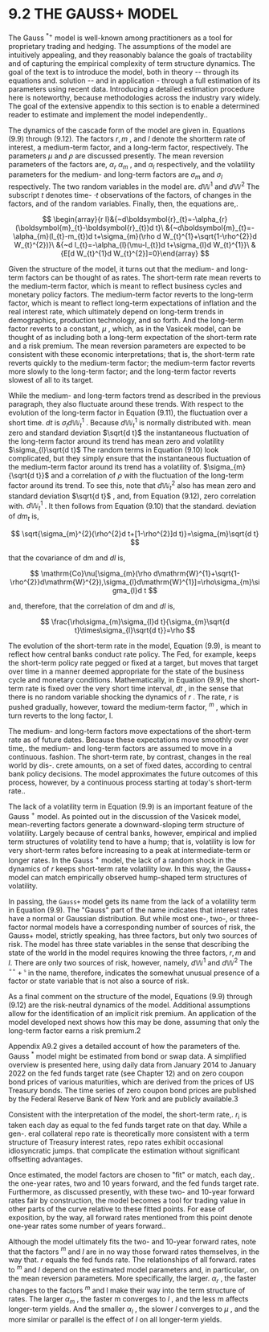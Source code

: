 # 9.2 THE GAUSS+ MODEL  

The Gauss $^{\ast+}$ model is well-known among practitioners as a tool for proprietary trading and hedging. The assumptions of the model are intuitively appealing, and they reasonably balance the goals of tractability and of capturing the empirical complexity of term structure dynamics. The goal of the text is to introduce the model, both in theory -- through its equations and. solution -- and in application - through a full estimation of its parameters using recent data. Introducing a detailed estimation procedure here is noteworthy, because methodologies across the industry vary widely. The goal of the extensive appendix to this section is to enable a determined reader to estimate and implement the model independently..  

The dynamics of the cascade form of the model are given in. Equations (9.9) through (9.12). The factors $r,m$ , and $l$ denote the shortterm rate of interest, a medium-term factor, and a long-term factor, respectively. The parameters $\mu$ and $\rho$ are discussed presently. The mean reversion parameters of the factors are, $\alpha_{r}$ $\alpha_{m}$ , and $\alpha_{l}$ respectively, and the volatility parameters for the medium- and long-term factors are $\sigma_{m}$ and $\sigma_{l}$ respectively. The two random variables in the model are. $d\mathbb{W}^{1}$ and $d\mathbb{W}^{2}$ The subscript $t$ denotes time- $\cdot t$ observations of the factors, of changes in the factors, and of the random variables. Finally, then, the equations are,.  

$$
\begin{array}{r l}&{~d\boldsymbol{r}_{t}=-\alpha_{r}(\boldsymbol{m}_{t}-\boldsymbol{r}_{t})d t}\ &{~d\boldsymbol{m}_{t}=-\alpha_{m}(l_{t}-m_{t})d t+\sigma_{m}(\rho d W_{t}^{1}+\sqrt{1-\rho^{2}}d W_{t}^{2})}\ &{~d l_{t}=-\alpha_{l}(\mu-l_{t})d t+\sigma_{l}d W_{t}^{1}}\ &{E[d W_{t}^{1}d W_{t}^{2}]=0}\end{array}
$$  

Given the structure of the model, it turns out that the medium- and long-term factors can be thought of as rates. The short-term rate mean reverts to the medium-term factor, which is meant to reflect business cycles and monetary policy factors. The medium-term factor reverts to the long-term factor, which is meant to reflect long-term expectations of inflation and the real interest rate, which ultimately depend on long-term trends in demographics, production technology, and so forth. And the long-term factor reverts to a constant, $\mu$ , which, as in the Vasicek model, can be thought of as including both a long-term expectation of the short-term rate and a risk premium. The mean reversion parameters are expected to be consistent with these economic interpretations; that is, the short-term rate reverts quickly to the medium-term factor; the medium-term factor reverts more slowly to the long-term factor; and the long-term factor reverts slowest of all to its target.  

While the medium- and long-term factors trend as described in the previous paragraph, they also fluctuate around these trends. With respect to the evolution of the long-term factor in Equation (9.11), the fluctuation over a short time. $d t$ is $\sigma_{l}d\mathbb{W}_{t}^{1}$ . Because $d\mathbb{W}_{t}^{1}$ is normally distributed with. mean zero and standard deviation $\sqrt{d t}$ the instantaneous fluctuation of the long-term factor around its trend has mean zero and volatility $\sigma_{l}\sqrt{d t}$ The random terms in Equation (9.10) look complicated, but they simply ensure that the instantaneous fluctuation of the medium-term factor around its trend has a volatility of. $\sigma_{m}{\sqrt{d t}}$ and a correlation of $\rho$ with the fluctuation of the long-term factor around its trend. To see this, note that $d\mathbb{W}_{t}^{2}$ also has mean zero and standard deviation $\sqrt{d t}$ , and, from Equation (9.12), zero correlation with. $d\mathbb{W}_{t}^{1}$ . It then follows from Equation (9.10) that the standard. deviation of $d m_{t}$ is,  

$$
\sqrt{\sigma_{m}^{2}(\rho^{2}d t+[1-\rho^{2}]d t)}=\sigma_{m}\sqrt{d t}
$$  

that the covariance of dm and $d l$ is,  

$$
\mathrm{Co}\nu[\sigma_{m}(\rho d\mathrm{W}^{1}+\sqrt{1-\rho^{2}}d\mathrm{W}^{2}),\sigma_{l}d\mathrm{W}^{1}]=\rho\sigma_{m}\sigma_{l}d t
$$  

and, therefore, that the correlation of dm and $d l$ is,  

$$
\frac{\rho\sigma_{m}\sigma_{l}d t}{\sigma_{m}\sqrt{d t}\times\sigma_{l}\sqrt{d t}}=\rho
$$  

The evolution of the short-term rate in the model, Equation (9.9), is meant to reflect how central banks conduct rate policy. The Fed, for example, keeps the short-term policy rate pegged or fixed at a target, but moves that target over time in a manner deemed appropriate for the state of the business cycle and monetary conditions. Mathematically, in Equation (9.9), the short-term rate is fixed over the very short time interval, $d t$ , in the sense that there is no random variable shocking the dynamics of $r$ . The rate, $r$ is pushed gradually, however, toward the medium-term factor, $^m$ , which in turn reverts to the long factor, l.  

The medium- and long-term factors move expectations of the short-term rate as of future dates. Because these expectations move smoothly over time,. the medium- and long-term factors are assumed to move in a continuous. fashion. The short-term rate, by contrast, changes in the real world by dis-. crete amounts, on a set of fixed dates, according to central bank policy decisions. The model approximates the future outcomes of this process, however, by a continuous process starting at today's short-term rate..  

The lack of a volatility term in Equation (9.9) is an important feature of the Gauss $^{+}$ model. As pointed out in the discussion of the Vasicek model, mean-reverting factors generate a downward-sloping term structure of volatility. Largely because of central banks, however, empirical and implied term structures of volatility tend to have a hump; that is, volatility is low for very short-term rates before increasing to a peak at intermediate-term or longer rates. In the Gauss $^{+}$ model, the lack of a random shock in the dynamics of $r$ keeps short-term rate volatility low. In this way, the Gauss+ model can match empirically observed hump-shaped term structures of volatility.  

In passing, the $\mathtt{G a u s s+}$ model gets its name from the lack of a volatility term in Equation (9.9). The "Gauss" part of the name indicates that interest rates have a normal or Gaussian distribution. But while most one-, two-, or three-factor normal models have a corresponding number of sources of risk, the Gauss+ model, strictly speaking, has three factors, but only two sources of risk. The model has three state variables in the sense that describing the state of the world in the model requires knowing the three factors, $r,m$ and $l.$ There are only two sources of risk, however, namely, $d\mathbb{W}^{1}$ and $d\mathbb{W}^{2}$ The $^{\circ\circ}+{}^{\mathfrak{s}}$ in the name, therefore, indicates the somewhat unusual presence of a factor or state variable that is not also a source of risk.  

As a final comment on the structure of the model, Equations (9.9) through (9.12) are the risk-neutral dynamics of the model. Additional assumptions allow for the identification of an implicit risk premium. An application of the model developed next shows how this may be done, assuming that only the long-term factor earns a risk premium.2  

Appendix A9.2 gives a detailed account of how the parameters of the. Gauss $^{\ast}$ model might be estimated from bond or swap data. A simplified overview is presented here, using daily data from January 2014 to January 2022 on the fed funds target rate (see Chapter 12) and on zero coupon bond prices of various maturities, which are derived from the prices of US Treasury bonds. The time series of zero coupon bond prices are published by the Federal Reserve Bank of New York and are publicly available.3  

Consistent with the interpretation of the model, the short-term rate,. $r_{\mathrm{{i}}}$ is taken each day as equal to the fed funds target rate on that day. While a gen-. eral collateral repo rate is theoretically more consistent with a term structure of Treasury interest rates, repo rates exhibit occasional idiosyncratic jumps. that complicate the estimation without significant offsetting advantages.  

Once estimated, the model factors are chosen to "fit" or match, each day,. the one-year rates, two and 10 years forward, and the fed funds target rate. Furthermore, as discussed presently, with these two- and 10-year forward rates fair by construction, the model becomes a tool for trading value in other parts of the curve relative to these fitted points. For ease of exposition, by the way, all forward rates mentioned from this point denote one-year rates some number of years forward..  

Although the model ultimately fits the two- and 10-year forward rates, note that the factors $^m$ and $l$ are in no way those forward rates themselves, in the way that. $r$ equals the fed funds rate. The relationships of all forward. rates to $^m$ and $l$ depend on the estimated model parameters and, in particular,. on the mean reversion parameters. More specifically, the larger. $\alpha_{r}$ , the faster changes to the factors $^m$ and l make their way into the term structure of rates. The larger $\alpha_{m}$ , the faster m converges to $l$ , and the less m affects longer-term yields. And the smaller $\alpha_{l}$ , the slower $l$ converges to $\mu$ , and the more similar or parallel is the effect of $l$ on all longer-term yields.  
